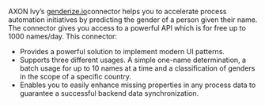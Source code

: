 AXON Ivy’s [genderize.io](https://genderize.io)connector helps you to accelerate process automation initiatives by predicting the gender of a person given their name. The connector gives you access to a powerful API which is for free up to 1000 names/day. This connector:

- Provides a powerful solution to implement modern UI patterns.
- Supports three different usages. A simple one-name determination, a batch usage for up to 10 names at a time and a classification of genders in the scope of a specific country.
- Enables you to easily enhance missing properties in any process data to guarantee a successful backend data synchronization.

